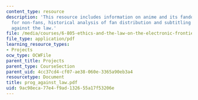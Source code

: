 ```yaml
---
content_type: resource
description: 'This resource includes information on anime and its fandom: a primer
  for non-fans, historical analysis of fan distribution and subtitling and progress
  against the law.'
file: /media/courses/6-805-ethics-and-the-law-on-the-electronic-frontier-fall-2005/9ac98eca77e4f9ad132655a17f53206e_prog_against_law.pdf
file_type: application/pdf
learning_resource_types:
- Projects
ocw_type: OCWFile
parent_title: Projects
parent_type: CourseSection
parent_uid: 4cc37cd4-cf07-ae38-060e-3365a90eb3a4
resourcetype: Document
title: prog_against_law.pdf
uid: 9ac98eca-77e4-f9ad-1326-55a17f53206e
---
```

